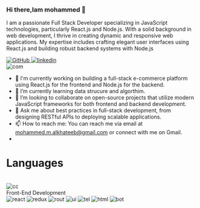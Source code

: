 ### Hi there,Iam mohammed 👋

I am a passionate Full Stack Developer specializing in JavaScript technologies, particularly React.js and Node.js. With a solid background in web development, I thrive in creating dynamic and responsive web applications. My expertise includes crafting elegant user interfaces using React.js and building robust backend systems with Node.js

<a href="https://github.com/AlkhateebMohammad">
    <img src="https://img.shields.io/badge/GitHub-100000?style=for-the-badge&logo=github&logoColor=white" alt="GitHub">
</a>


<a href="https://www.linkedin.com/in/mohammed-al-khateeb-95009b1b5/">
    <img src="https://img.shields.io/badge/LinkedIn-0077B5?style=for-the-badge&logo=linkedin&logoColor=white" alt="linkedin">
</a>
</br>
    <img src="https://github.com/Gapur/Gapur/raw/main/assets/coding.gif?raw=true" alt="com">




- 🔭 I'm currently working on building a full-stack e-commerce platform using React.js for the frontend and Node.js for the backend.
- 🌱 I’m currently learning data strucure and algorthim.
- 👯 I’m looking to collaborate on open-source projects that utilize modern JavaScript frameworks for both frontend and backend development.
- 💬 Ask me about best practices in full-stack development, from designing RESTful APIs to deploying scalable applications.
- 📫 How to reach me: You can reach me via email at mohammed.m.alkhateeb@gmail.com or connect with me on Gmail.
- </br>

<h1>Languages</h1>
</br>
<img src="https://camo.githubusercontent.com/77a94341662845d3740986b84d8219c0fd4a0a9e4af8e5411c24cec0faee2129/68747470733a2f2f696d672e736869656c64732e696f2f62616467652f4a6176615363726970742d3332333333303f7374796c653d666f722d7468652d6261646765266c6f676f3d6a617661736372697074266c6f676f436f6c6f723d463744463145" alt="cc"/>
</br>
<div class="front" 
<h1>Front-End Development</h1>
</br>
<a target="_blanck">
<img src="https://camo.githubusercontent.com/6c3957842901e5baa389f3bb8758c8966683333b28493013062fcab5fab645e7/68747470733a2f2f696d672e736869656c64732e696f2f62616467652f52656163742d3230323332413f7374796c653d666f722d7468652d6261646765266c6f676f3d7265616374266c6f676f436f6c6f723d363144414642" alt="react"/>
</a>
<a target="_blanck">
<img src="https://camo.githubusercontent.com/c90a343fe4d6e339b9d5d1e62c80985e43a682d3f9629f82faba5be994b8259f/68747470733a2f2f696d672e736869656c64732e696f2f62616467652f52656475782d3539334438383f7374796c653d666f722d7468652d6261646765266c6f676f3d7265647578266c6f676f436f6c6f723d7768697465" alt="redux"/>
</a>
<img src="https://camo.githubusercontent.com/ad45bc29fd15b24972f6b398c887b7cdfd9723cf0d0518ff2b118397e3b13cb0/68747470733a2f2f696d672e736869656c64732e696f2f62616467652f52656163745f526f757465722d4341343234353f7374796c653d666f722d7468652d6261646765266c6f676f3d72656163742d726f75746572266c6f676f436f6c6f723d7768697465" alt="rout"/>
<img src="https://camo.githubusercontent.com/8588d73371d5334523b00badd52325d566dcabb4f6072de3286f135eb973cb3a/68747470733a2f2f696d672e736869656c64732e696f2f62616467652f4d6174657269616c5f55492d3030383143423f7374796c653d666f722d7468652d6261646765266c6f676f3d6d7569266c6f676f436f6c6f723d7768697465" alt="ui"/>
<img src="https://camo.githubusercontent.com/5c2a775ee979be6509ed6e8e3a074be6c3ea5ea01176f36980da0d52aa01dc23/68747470733a2f2f696d672e736869656c64732e696f2f62616467652f7461696c77696e645f6373732d3036423644343f7374796c653d666f722d7468652d6261646765266c6f676f3d7461696c77696e642d637373266c6f676f436f6c6f723d7768697465" alt="tel"/>
<img src="https://camo.githubusercontent.com/bfe6a48836e87b13a16f1f56f88fee428475c2ac29247992ec9b8bcc7154f881/68747470733a2f2f696d672e736869656c64732e696f2f62616467652f48544d4c352d4533344632363f7374796c653d666f722d7468652d6261646765266c6f676f3d68746d6c35266c6f676f436f6c6f723d7768697465" alt="html"/>
<img src="https://camo.githubusercontent.com/472c222e8f240a48ae51cd9b082a1b857be809dcd851a25150890c2da50c13a5/68747470733a2f2f696d672e736869656c64732e696f2f62616467652f435353332d3135373242363f7374796c653d666f722d7468652d6261646765266c6f676f3d63737333266c6f676f436f6c6f723d7768697465" alt="bot"/>


